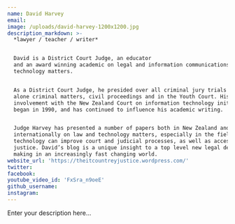 ```yaml
---
name: David Harvey
email:
image: /uploads/david-harvey-1200x1200.jpg
description_markdown: >-
  *lawyer / teacher / writer*


  David is a District Court Judge, an educator
  and an award winning academic on legal and information communications
  technology matters.


  As a District Court Judge, he presided over all criminal jury trials and judge
  alone criminal matters, civil proceedings and in the Youth Court. His
  involvement with the New Zealand Court on information technology initiatives
  began in 1990, and has continued to influence his academic writing.


  Judge Harvey has presented a number of papers both in New Zealand and
  internationally on law and technology matters, especially in the field of how
  technology can improve court and judicial processes, as well as access to
  justice. David’s blog is a unique insight to a top level new legal decision
  making in an increasingly fast changing world.
website_url: 'https://theitcountreyjustice.wordpress.com/'
twitter:
facebook:
youtube_video_id: 'FxSra_n9oeE'
github_username:
instagram:
---
```


Enter your description here...
